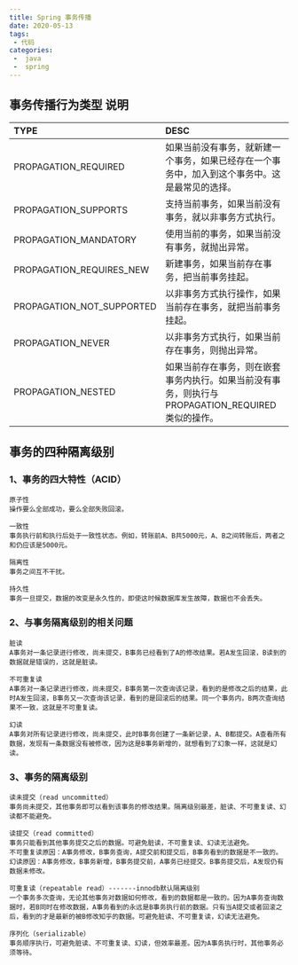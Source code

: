 ```yaml
---
title: Spring 事务传播
date: 2020-05-13
tags:
 - 代码
categories:
 -  java
 -  spring
---
```


## 事务传播行为类型	说明
TYPE | DESC
:----  | :----
PROPAGATION_REQUIRED | 如果当前没有事务，就新建一个事务，如果已经存在一个事务中，加入到这个事务中。这是最常见的选择。
PROPAGATION_SUPPORTS | 支持当前事务，如果当前没有事务，就以非事务方式执行。
PROPAGATION_MANDATORY | 使用当前的事务，如果当前没有事务，就抛出异常。
PROPAGATION_REQUIRES_NEW | 新建事务，如果当前存在事务，把当前事务挂起。
PROPAGATION_NOT_SUPPORTED | 以非事务方式执行操作，如果当前存在事务，就把当前事务挂起。
PROPAGATION_NEVER | 以非事务方式执行，如果当前存在事务，则抛出异常。
PROPAGATION_NESTED | 如果当前存在事务，则在嵌套事务内执行。如果当前没有事务，则执行与PROPAGATION_REQUIRED类似的操作。

## 事务的四种隔离级别

### 1、事务的四大特性（ACID）
    原子性
    操作要么全部成功，要么全部失败回滚。
    
    一致性
    事务执行前和执行后处于一致性状态。例如，转账前A、B共5000元，A、B之间转账后，两者之和仍应该是5000元。
    
    隔离性
    事务之间互不干扰。
    
    持久性
    事务一旦提交，数据的改变是永久性的，即使这时候数据库发生故障，数据也不会丢失。


### 2、与事务隔离级别的相关问题
    脏读
    A事务对一条记录进行修改，尚未提交，B事务已经看到了A的修改结果。若A发生回滚，B读到的数据就是错误的，这就是脏读。
    
    不可重复读
    A事务对一条记录进行修改，尚未提交，B事务第一次查询该记录，看到的是修改之后的结果，此时A发生回滚，B事务又一次查询该记录，看到的是回滚后的结果。同一个事务内，B两次查询结果不一致，这就是不可重复读。
    
    幻读
    A事务对所有记录进行修改，尚未提交，此时B事务创建了一条新记录，A、B都提交。A查看所有数据，发现有一条数据没有被修改，因为这是B事务新增的，就想看到了幻象一样，这就是幻读。


### 3、事务的隔离级别
    读未提交（read uncommitted）
    事务尚未提交，其他事务即可以看到该事务的修改结果。隔离级别最差，脏读、不可重复读、幻读都不能避免。
    
    读提交（read committed）
    事务只能看到其他事务提交之后的数据。可避免脏读，不可重复读、幻读无法避免。
    不可重复读原因：A事务修改，B事务查询，A提交前和提交后，B事务看到的数据是不一致的。
    幻读原因：A事务修改，B事务新增，B事务提交前，A事务已经提交。B事务提交后，A发现仍有数据未修改。
    
    可重复读（repeatable read）-------innodb默认隔离级别
    一个事务多次查询，无论其他事务对数据如何修改，看到的数据都是一致的。因为A事务查询数据时，若B同时在修改数据，A事务看到的永远是B事务执行前的数据。只有当A提交或者回滚之后，看到的才是最新的被B修改知乎的数据。可避免脏读、不可重复读，幻读无法避免。
    
    序列化（serializable）
    事务顺序执行，可避免脏读、不可重复读、幻读，但效率最差。因为A事务执行时，其他事务必须等待。